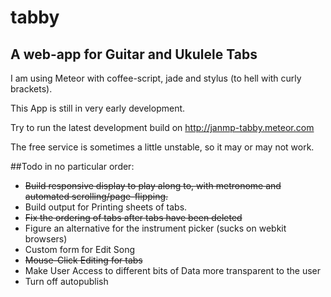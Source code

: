 # tabby
## A web-app for Guitar and Ukulele Tabs

I am using Meteor with coffee-script, jade and stylus (to hell with curly brackets).

This App is still in very early development.

Try to run the latest development build on http://janmp-tabby.meteor.com 

The free service is sometimes a little unstable, so it may or may not work.

##Todo
in no particular order:
* ~~Build responsive display to play along to, with metronome and automated scrolling/page-flipping.~~
* Build output for Printing sheets of tabs.
* ~~Fix the ordering of tabs after tabs have been deleted~~
* Figure an alternative for the instrument picker (sucks on webkit browsers)
* Custom form for Edit Song
* ~~Mouse-Click Editing for tabs~~
* Make User Access to different bits of Data more transparent to the user
* Turn off autopublish

